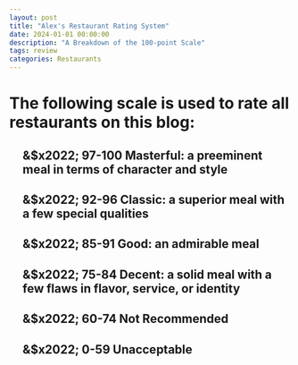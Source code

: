 ```yaml
---
layout: post
title: "Alex's Restaurant Rating System"
date: 2024-01-01 00:00:00
description: "A Breakdown of the 100-point Scale"
tags: review
categories: Restaurants
---
```


<h1> The following scale is used to rate all restaurants on this blog: </h1>

<ul>
    <h2>&$x2022; <b>97-100</b> Masterful: a preeminent meal in terms of character and style</h2>
    <h2>&$x2022; <b>92-96</b> Classic: a superior meal with a few special qualities</h2>
    <h2>&$x2022; <b>85-91</b> Good: an admirable meal</h2>
    <h2>&$x2022; <b>75-84</b> Decent: a solid meal with a few flaws in flavor, service, or identity</h2>
    <h2>&$x2022; <b>60-74</b> Not Recommended</h2>
    <h2>&$x2022; <b>0-59</b> Unacceptable</h2>
